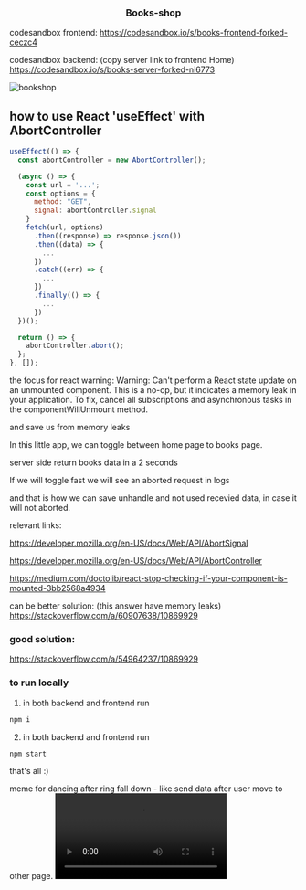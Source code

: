 <h3 align="center">Books-shop</h3>



codesandbox frontend:
https://codesandbox.io/s/books-frontend-forked-ceczc4

codesandbox backend: (copy server link to frontend Home)
https://codesandbox.io/s/books-server-forked-ni6773




![bookshop](https://user-images.githubusercontent.com/45643113/187538239-163b5336-b906-4551-8df9-75dfca291dd8.png)



## how to use React 'useEffect' with AbortController



```react.js
useEffect(() => {
  const abortController = new AbortController();

  (async () => {
    const url = '...';
    const options = {
      method: "GET",
      signal: abortController.signal
    }
    fetch(url, options)
      .then((response) => response.json())
      .then((data) => {
        ...
      })
      .catch((err) => {
        ...
      })
      .finally(() => {
        ...
      })
  })();

  return () => {
    abortController.abort();
  };
}, []);
```


the focus for react warning:
Warning: Can't perform a React state update on an unmounted component.
This is a no-op, but it indicates a memory leak in your application.
To fix, cancel all subscriptions and asynchronous tasks in the componentWillUnmount
method.

and save us from memory leaks

<p></p>

In this little app, we can toggle between home page to books page.

server side return books data in a 2 seconds

If we will toggle fast we will see an aborted request in logs

and that is how we can save unhandle and not used recevied data, in case it will not aborted.

<p></p>

relevant links:

https://developer.mozilla.org/en-US/docs/Web/API/AbortSignal

https://developer.mozilla.org/en-US/docs/Web/API/AbortController

https://medium.com/doctolib/react-stop-checking-if-your-component-is-mounted-3bb2568a4934


can be better solution: (this answer have memory leaks)
https://stackoverflow.com/a/60907638/10869929

### good solution:
https://stackoverflow.com/a/54964237/10869929


<p></p>

### to run locally

1. in both backend and frontend run 
```sh
npm i
```
2. in both backend and frontend run 
```sh
npm start
```
<p></p>
that's all :)

<p></p>

<span>meme for dancing after ring fall down - like send data after user move to other page.</span>
<video src="https://user-images.githubusercontent.com/45643113/187793094-a99de5b4-c2d6-4862-8527-6afa6b29cbcc.mp4" />
